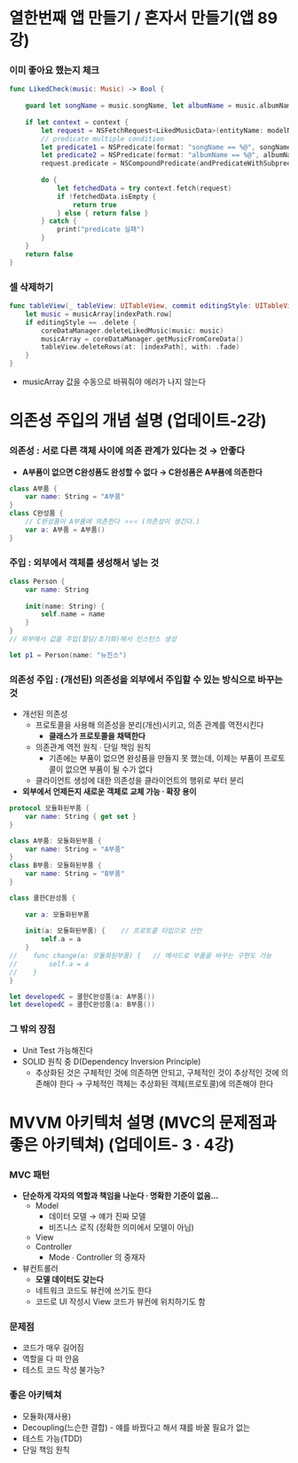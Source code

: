 # **열한번째 앱 만들기 / 혼자서 만들기(앱 89강)**

### 이미 좋아요 했는지 체크

```swift
func LikedCheck(music: Music) -> Bool {
    
    guard let songName = music.songName, let albumName = music.albumName else { return false }
    
    if let context = context {
        let request = NSFetchRequest<LikedMusicData>(entityName: modelName)
        // predicate multiple condition
        let predicate1 = NSPredicate(format: "songName == %@", songName as CVarArg)
        let predicate2 = NSPredicate(format: "albumName == %@", albumName as CVarArg)
        request.predicate = NSCompoundPredicate(andPredicateWithSubpredicates: [predicate1, predicate2])
     
        do {
            let fetchedData = try context.fetch(request)
            if !fetchedData.isEmpty {
                return true
            } else { return false }
        } catch {
            print("predicate 실패")
        }
    }
    return false
}
```

### 셀 삭제하기

```swift
func tableView(_ tableView: UITableView, commit editingStyle: UITableViewCell.EditingStyle, forRowAt indexPath: IndexPath) {
    let music = musicArray[indexPath.row]
    if editingStyle == .delete {
        coreDataManager.deleteLikedMusic(music: music)
        musicArray = coreDataManager.getMusicFromCoreData()
        tableView.deleteRows(at: [indexPath], with: .fade)
    }
}
```

- musicArray 값을 수동으로 바꿔줘야 에러가 나지 않는다
    
# **의존성 주입의 개념 설명 (업데이트-2강)**

### 의존성 : **서로 다른 객체 사이에 의존 관계가 있다는 것 → 안좋다**

- **A부품이 없으면 C완성품도 완성할 수 없다 → C완성품은 A부품에 의존한다**

```swift
class A부품 {
    var name: String = "A부품"
}
class C완성품 {
    // C완성품이 A부품에 의존한다 ⭐️⭐️⭐️ (의존성이 생긴다.)
    var a: A부품 = A부품()
}
```

### 주입 : 외부에서 객체를 생성해서 넣는 것

```swift
class Person {
    var name: String
    
    init(name: String) {
        self.name = name
    }
}
// 외부에서 값을 주입(할당/초기화)해서 인스턴스 생성

let p1 = Person(name: "뉴진스")
```

### 의존성 주입 : (개선된) 의존성을 외부에서 주입할 수 있는 방식으로 바꾸는 것

- 개선된 의존성
    - 프로토콜을 사용해 의존성을 분리(개선)시키고, 의존 관계를 역전시킨다
        - **클래스가 프로토콜을 채택한다**
    - 의존관계 역전 원칙 ∙ 단일 책임 원칙
        - 기존에는 부품이 없으면 완성품을 만들지 못 했는데, 이제는 부품이 프로토콜이 없으면 부품이 될 수가 없다
    - 클라이언트 생성에 대한 의존성을 클라이언트의 행위로 부터 분리
- **외부에서 언제든지 새로운 객체로 교체 가능 ∙ 확장 용이**

```swift
protocol 모듈화된부품 {
    var name: String { get set }
}

class A부품: 모듈화된부품 {
    var name: String = "A부품"
}
class B부품: 모듈화된부품 {
    var name: String = "B부품"
}

class 쿨한C완성품 {
    
    var a: 모듈화된부품
    
    init(a: 모듈화된부품) {    // 프로토콜 타입으로 선언
        self.a = a
    }
//    func change(a: 모듈화된부품) {   // 메서드로 부품을 바꾸는 구현도 가능
//        self.a = a
//    }
}

let developedC = 쿨한C완성품(a: A부품())
let developedC = 쿨한C완성품(a: B부품())
```

### 그 밖의 장점

- Unit Test 가능해진다
- SOLID 원칙 중 D(Dependency Inversion Principle)
    - 추상화된 것은 구체적인 것에 의존하면 안되고, 구체적인 것이 추상적인 것에 의존해야 한다 → 구체적인 객체는 추상화된 객체(프로토콜)에 의존해야 한다

# **MVVM 아키텍처 설명 (MVC의 문제점과 좋은 아키텍쳐) (업데이트- 3 ∙ 4강)**

### MVC 패턴

- **단순하게 각자의 역할과 책임을 나눈다 ∙ 명확한 기준이 없음…**
    - Model
        - 데이터 모델 → 얘가 진짜 모델
        - 비즈니스 로직 (정확한 의미에서 모델이 아님)
    - View
    - Controller
        - Mode ∙ Controller 의 중재자
- 뷰컨트롤러
    - **모델 데이터도 갖는다**
    - 네트워크 코드도 뷰컨에 쓰기도 한다
    - 코드로 UI 작성시 View 코드가 뷰컨에 위치하기도 함

### 문제점

- 코드가 매우 길어짐
- 역할을 다 떠 안음
- 테스트 코드 작성 불가능?

### 좋은 아키텍쳐

- 모듈화(재사용)
- Decoupling(느슨한 결합) - 얘를 바꿨다고 해서 쟤를 바꿀 필요가 없는
- 테스트 가능(TDD)
- 단일 책임 원칙
